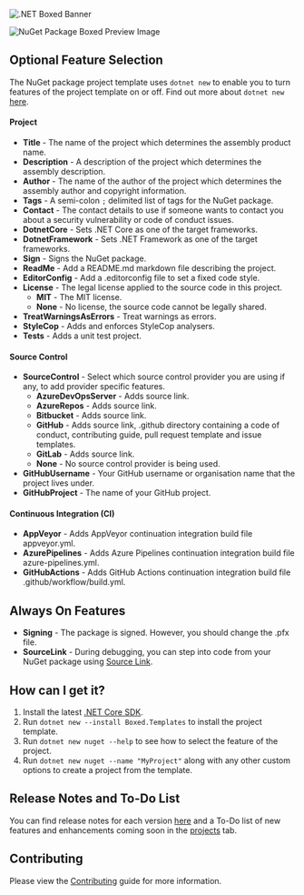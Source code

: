 ![.NET Boxed Banner](../Images/Banner.png)

![NuGet Package Boxed Preview Image](../Images/NuGet-Preview.png)

## Optional Feature Selection

The NuGet package project template uses `dotnet new` to enable you to turn features of the project template on or off. Find out more about `dotnet new` [here](http://rehansaeed.com/custom-project-templates-using-dotnet-new/).

#### Project

- **Title** - The name of the project which determines the assembly product name.
- **Description** - A description of the project which determines the assembly description.
- **Author** - The name of the author of the project which determines the assembly author and copyright information.
- **Tags** - A semi-colon `;` delimited list of tags for the NuGet package.
- **Contact** - The contact details to use if someone wants to contact you about a security vulnerability or code of conduct issues.
- **DotnetCore** - Sets .NET Core as one of the target frameworks.
- **DotnetFramework** - Sets .NET Framework as one of the target frameworks.
- **Sign** - Signs the NuGet package.
- **ReadMe** - Add a README.md markdown file describing the project.
- **EditorConfig** - Add a .editorconfig file to set a fixed code style.
- **License** - The legal license applied to the source code in this project.
  - **MIT** - The MIT license.
  - **None** - No license, the source code cannot be legally shared.
- **TreatWarningsAsErrors** - Treat warnings as errors.
- **StyleCop** - Adds and enforces StyleCop analysers.
- **Tests** - Adds a unit test project.

#### Source Control

- **SourceControl** - Select which source control provider you are using if any, to add provider specific features.
  - **AzureDevOpsServer** - Adds source link.
  - **AzureRepos** - Adds source link.
  - **Bitbucket** - Adds source link.
  - **GitHub** - Adds source link, .github directory containing a code of conduct, contributing guide, pull request template and issue templates.
  - **GitLab** - Adds source link.
  - **None** - No source control provider is being used.
- **GitHubUsername** - Your GitHub username or organisation name that the project lives under.
- **GitHubProject** - The name of your GitHub project.

#### Continuous Integration (CI)

- **AppVeyor** - Adds AppVeyor continuation integration build file appveyor.yml.
- **AzurePipelines** - Adds Azure Pipelines continuation integration build file azure-pipelines.yml.
- **GitHubActions** - Adds GitHub Actions continuation integration build file .github/workflow/build.yml.

## Always On Features

- **Signing** - The package is signed. However, you should change the .pfx file.
- **SourceLink** - During debugging, you can step into code from your NuGet package using [Source Link](https://docs.microsoft.com/en-us/dotnet/standard/library-guidance/sourcelink).

## How can I get it?

1. Install the latest [.NET Core SDK](https://dot.net).
2. Run `dotnet new --install Boxed.Templates` to install the project template.
3. Run `dotnet new nuget --help` to see how to select the feature of the project.
5. Run `dotnet new nuget --name "MyProject"` along with any other custom options to create a project from the template.

## Release Notes and To-Do List
You can find release notes for each version [here](https://github.com/Dotnet-Boxed/Templates/releases) and a To-Do list of new features and enhancements coming soon in the [projects](https://github.com/Dotnet-Boxed/Templates/projects) tab.

## Contributing

Please view the [Contributing](/.github/CONTRIBUTING.md) guide for more information.

